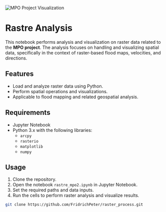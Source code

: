 ![MPO Project Visualization](image/output_image.png)



# Rastre Analysis

This notebook performs analysis and visualization on raster data related to the **MPO project**. The analysis focuses on handling and visualizing spatial data, specifically in the context of raster-based flood maps, velocities, and directions.

## Features

- Load and analyze raster data using Python.
- Perform spatial operations and visualizations.
- Applicable to flood mapping and related geospatial analysis.

## Requirements

- Jupyter Notebook
- Python 3.x with the following libraries:
  - `arcpy`
  - `rasterio`
  - `matplotlib`
  - `numpy`

## Usage

1. Clone the repository.
2. Open the notebook `rastre_mpo2.ipynb` in Jupyter Notebook.
3. Set the required paths and data inputs.
4. Run the cells to perform raster analysis and visualize results.

```bash
git clone https://github.com/FridrichPeter/raster_process.git
